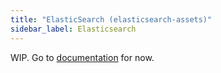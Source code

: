 ```yaml
---
title: "ElasticSearch (elasticsearch-assets)"
sidebar_label: Elasticsearch
---
```


WIP. Go to [documentation](https://github.com/terascope/elasticsearch-assets#readme) for now.
